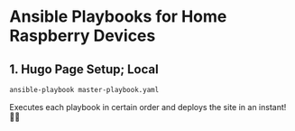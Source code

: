 # Ansible Playbooks for Home Raspberry Devices

## 1. Hugo Page Setup; Local
```sh
ansible-playbook master-playbook.yaml
```
Executes each playbook in certain order and deploys the site in an instant! 🙌🏼